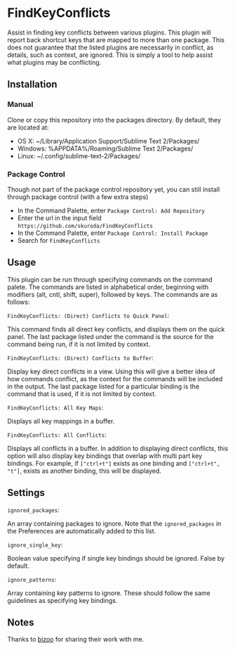 # FindKeyConflicts
Assist in finding key conflicts between various plugins. This plugin will report back shortcut keys that are mapped to more than one package. This does not guarantee that the listed plugins are necessarily in conflict, as details, such as context, are ignored. This is simply a tool to help assist what plugins may be conflicting.

## Installation
### Manual
Clone or copy this repository into the packages directory. By default, they are located at:

* OS X: ~/Library/Application Support/Sublime Text 2/Packages/
* Windows: %APPDATA%/Roaming/Sublime Text 2/Packages/
* Linux: ~/.config/sublime-text-2/Packages/

### Package Control
Though not part of the package control repository yet, you can still install through package control (with a few extra steps)

* In the Command Palette, enter `Package Control: Add Repository`
* Enter the url in the input field `https://github.com/skuroda/FindKeyConflicts`
* In the Command Palette, enter `Package Control: Install Package`
* Search for `FindKeyConflicts`

## Usage
This plugin can be run through specifying commands on the command palete. The commands are listed in alphabetical order, beginning with modifiers (alt, cntl, shift, super), followed by keys. The commands are as follows:

`FindKeyConflicts: (Direct) Conflicts to Quick Panel`:

This command finds all direct key conflicts, and displays them on the quick panel. The last package listed under the command is the source for the command being run, if it is not limited by context.

`FindKeyConflicts: (Direct) Conflicts to Buffer`:

Display key direct conflicts in a view. Using this will give a better idea of how commands conflict, as the context for the commands will be included in the output. The last package listed for a particular binding is the command that is used, if it is not limited by context.

`FindKeyConflicts: All Key Maps`:

Displays all key mappings in a buffer.

`FindKeyConflicts: All Conflicts`:

Displays all conflicts in a buffer. In addition to displaying direct conflicts, this option will also display key bindings that overlap with multi part key bindings. For example, if `["ctrl+t"]` exists as one binding and `["ctrl+t", "t"]`, exists as another binding, this will be displayed.

## Settings
`ignored_packages`: 

An array containing packages to ignore. Note that the `ignored_packages` in the Preferences are automatically added to this list.

`ignore_single_key`:

Boolean value specifying if single key bindings should be ignored. False by default.

`ignore_patterns`:

Array containing key patterns to ignore. These should follow the same guidelines as specifying key bindings.

## Notes
Thanks to [bizoo](https://github.com/bizoo) for sharing their work with me.